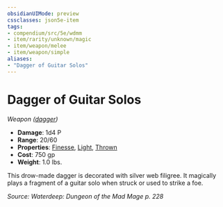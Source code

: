 ```yaml
---
obsidianUIMode: preview
cssclasses: json5e-item
tags:
- compendium/src/5e/wdmm
- item/rarity/unknown/magic
- item/weapon/melee
- item/weapon/simple
aliases: 
- "Dagger of Guitar Solos"
---
```

# Dagger of Guitar Solos
*Weapon ([dagger](Mechanics/items/dagger.md))*  

- **Damage**: 1d4 P
- **Range**: 20/60
- **Properties**: [Finesse](Mechanics/Rules/item-properties.md#Finesse), [Light](Mechanics/Rules/item-properties.md#Light), [Thrown](Mechanics/Rules/item-properties.md#Thrown)
- **Cost**: 750 gp
- **Weight**: 1.0 lbs.

This drow-made dagger is decorated with silver web filigree. It magically plays a fragment of a guitar solo when struck or used to strike a foe.

*Source: Waterdeep: Dungeon of the Mad Mage p. 228*